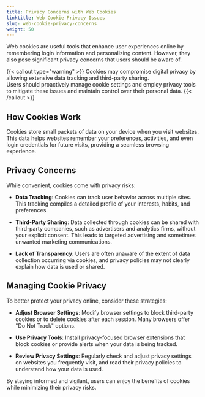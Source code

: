 ```yaml
---
title: Privacy Concerns with Web Cookies
linktitle: Web Cookie Privacy Issues
slug: web-cookie-privacy-concerns
weight: 50
---
```


Web cookies are useful tools that enhance user experiences online by remembering login information and personalizing content. However, they also pose significant privacy concerns that users should be aware of.

{{< callout type="warning" >}}
Cookies may compromise digital privacy by allowing extensive data tracking and third-party sharing.  
Users should proactively manage cookie settings and employ privacy tools to mitigate these issues and maintain control over their personal data.
{{< /callout >}}

## How Cookies Work

Cookies store small packets of data on your device when you visit websites. This data helps websites remember your preferences, activities, and even login credentials for future visits, providing a seamless browsing experience.

## Privacy Concerns

While convenient, cookies come with privacy risks:

- **Data Tracking**: Cookies can track user behavior across multiple sites. This tracking compiles a detailed profile of your interests, habits, and preferences.
- **Third-Party Sharing**: Data collected through cookies can be shared with third-party companies, such as advertisers and analytics firms, without your explicit consent. This leads to targeted advertising and sometimes unwanted marketing communications.

- **Lack of Transparency**: Users are often unaware of the extent of data collection occurring via cookies, and privacy policies may not clearly explain how data is used or shared.

## Managing Cookie Privacy

To better protect your privacy online, consider these strategies:

- **Adjust Browser Settings**: Modify browser settings to block third-party cookies or to delete cookies after each session. Many browsers offer "Do Not Track" options.

- **Use Privacy Tools**: Install privacy-focused browser extensions that block cookies or provide alerts when your data is being tracked.

- **Review Privacy Settings**: Regularly check and adjust privacy settings on websites you frequently visit, and read their privacy policies to understand how your data is used.

By staying informed and vigilant, users can enjoy the benefits of cookies while minimizing their privacy risks.
